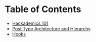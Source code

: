 # Table of Contents

* [Hackademics 101](101.md)
* [Post Type Architecture and Hierarchy](post-types.md)
* [Hooks](hooks.md)
